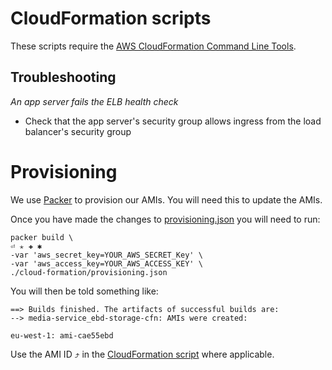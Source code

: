 # CloudFormation scripts

These scripts require the [AWS CloudFormation Command Line Tools][1].

 [1]: http://aws.amazon.com/developertools/2555753788650372

## Troubleshooting

*An app server fails the ELB health check*

 * Check that the app server's security group allows ingress from the load
 balancer's security group


# Provisioning

We use [Packer](https://packer.io) to provision our AMIs. You will need this to
update the AMIs.

Once you have made the changes to [provisioning.json](./provisioning.json) you
will need to run:

    packer build \                                                                                                     ⏎ ✭ ✚ ✱
    -var 'aws_secret_key=YOUR_AWS_SECRET_Key' \
    -var 'aws_access_key=YOUR_AWS_ACCESS_KEY' \
    ./cloud-formation/provisioning.json

You will then be told something like:

    ==> Builds finished. The artifacts of successful builds are:
    --> media-service_ebd-storage-cfn: AMIs were created:

    eu-west-1: ami-cae55ebd

Use the AMI ID ⤴ in the [CloudFormation script](./media-service.json) where
applicable.
